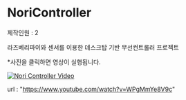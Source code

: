 # NoriController

제작인원 : 2

라즈베리파이와 센서를 이용한  데스크탑 기반 무선컨트롤러 프로젝트



*사진을 클릭하면 영상이 실행됩니다.

[![Nori Controller Video](https://img.youtube.com/vi/WPgMmYe8V9c/0.jpg )](https://www.youtube.com/watch?v=WPgMmYe8V9c)


url : "https://www.youtube.com/watch?v=WPgMmYe8V9c"
